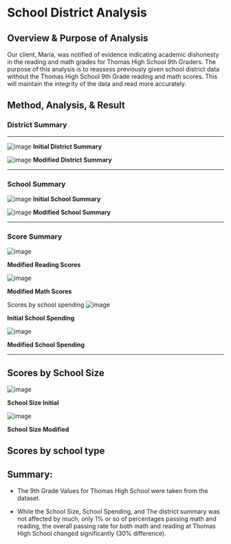 # School District Analysis

## Overview & Purpose of Analysis

Our client, Maria, was notified of evidence indicating academic dishonesty in the reading and math grades for Thomas High School 9th Graders. The purpose of this analysis is to reassess previously given school district data without the Thomas High School 9th Grade reading and math scores. This will maintain the integrity of the data and read more accurately.

## Method, Analysis, & Result
### District Summary

---

![image](https://user-images.githubusercontent.com/103383489/176077421-4e1c2a1d-90c1-4d3f-acd6-4688a99cf34c.png)
**Initial District Summary**

![image](https://user-images.githubusercontent.com/103383489/176077470-4ece3e20-8363-4fc1-bfa3-82b23c5d8261.png)
**Modified District Summary**


---

### School Summary

![image](https://user-images.githubusercontent.com/103383489/176078029-50aeca05-0ed7-41b0-9c91-a61cc6bda8ed.png)
**Initial School Summary**

![image](https://user-images.githubusercontent.com/103383489/176078070-74b13070-f960-4cb9-8421-a8cba188f4ba.png)
**Modified School Summary**

---

### Score Summary
![image](https://user-images.githubusercontent.com/103383489/176080009-2d71313d-9bd8-4270-b6c1-0a1906e81f90.png)

**Modified Reading Scores**

![image](https://user-images.githubusercontent.com/103383489/176080456-e34e56d0-edb0-409c-9715-744ab77bf2d3.png)

**Modified Math Scores**

Scores by school spending
![image](https://user-images.githubusercontent.com/103383489/176081022-660a8bf1-29ef-4af5-9b7d-19ab17775562.png)

**Initial School Spending**

![image](https://user-images.githubusercontent.com/103383489/176081063-65ea3795-61ea-482b-8fd5-27b2a3bad938.png)

**Modified School Spending**

---

## Scores by School Size

![image](https://user-images.githubusercontent.com/103383489/176081304-b2110420-6865-4a81-941f-7ae95226ccd1.png)

**School Size Initial**

![image](https://user-images.githubusercontent.com/103383489/176081375-00752ba1-6f71-481c-aac6-69a5bdddf4e4.png)

**School Size Modified**

Scores by school type
---
## Summary: 
* The 9th Grade Values for Thomas High School were taken from the dataset. 

* While the School Size, School Spending, and The district summary was not affected by much, only 1% or so of percentages passing math and reading, the overall passing rate for both math and reading at Thomas High School changed significantly (30% difference). 
